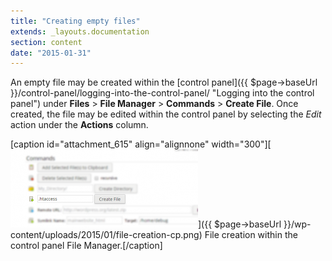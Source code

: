 ```yaml
---
title: "Creating empty files"
extends: _layouts.documentation
section: content
date: "2015-01-31"
---
```


An empty file may be created within the [control panel]({{ $page->baseUrl }}/control-panel/logging-into-the-control-panel/ "Logging into the control panel") under **Files** > **File Manager** > **Commands** > **Create File**. Once created, the file may be edited within the control panel by selecting the _Edit_ action under the **Actions** column.

\[caption id="attachment\_615" align="alignnone" width="300"\][![File creation within the control panel File Manager.](images/file-creation-cp-300x125.png)]({{ $page->baseUrl }}/wp-content/uploads/2015/01/file-creation-cp.png) File creation within the control panel File Manager.\[/caption\]
